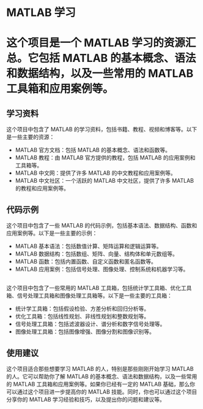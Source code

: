 




<html>

  <head>
    <title>Font Awesome 图标</title>
    <meta name="viewport" content="width=device-width, initial-scale=1">
    <link rel="stylesheet" href="https://cdn.staticfile.org/font-awesome/4.7.0/css/font-awesome.css">
  </head>

</html>


<h1 class="fa fa-bar-chart">MATLAB 学习<h1/>



这个项目是一个 MATLAB 学习的资源汇总。它包括 MATLAB 的基本概念、语法和数据结构，以及一些常用的 MATLAB 工具箱和应用案例等。




<h2 class="fa fa-book">学习资料</h2>


这个项目中包含了 MATLAB 的学习资料，包括书籍、教程、视频和博客等。以下是一些主要的资源：

- MATLAB 官方文档：包括 MATLAB 的基本概念、语法和函数等。
- MATLAB 教程：由 MATLAB 官方提供的教程，包括 MATLAB 的应用案例和工具箱等。
- MATLAB 中文网：提供了许多 MATLAB 的中文教程和应用案例等。
- MATLAB 中文社区：一个活跃的 MATLAB 中文社区，提供了许多 MATLAB 的教程和应用案例等。


<h2 class ="fa fa-code">代码示例</h2>

这个项目中包含了一些 MATLAB 的代码示例，包括基本语法、数据结构、函数和应用案例等。以下是一些主要的示例：

- MATLAB 基本语法：包括数值计算、矩阵运算和逻辑运算等。
- MATLAB 数据结构：包括数组、矩阵、向量、结构体和单元数组等。
- MATLAB 函数：包括内置函数、自定义函数和匿名函数等。
- MATLAB 应用案例：包括信号处理、图像处理、控制系统和机器学习等。


<h2 class = "fa fa-anchor"></h2>


这个项目中包含了一些常用的 MATLAB 工具箱，包括统计学工具箱、优化工具箱、信号处理工具箱和图像处理工具箱等。以下是一些主要的工具箱：

- 统计学工具箱：包括假设检验、方差分析和回归分析等。
- 优化工具箱：包括线性规划、非线性规划和整数规划等。
- 信号处理工具箱：包括滤波器设计、谱分析和数字信号处理等。
- 图像处理工具箱：包括图像增强、图像分割和图像识别等。


<h2 class = "fa fa-bell">使用建议</h2>



这个项目适合那些想要学习 MATLAB 的人，特别是那些刚刚开始学习 MATLAB 的人。它可以帮助你了解 MATLAB 的基本概念、语法和数据结构，以及一些常用的 MATLAB 工具箱和应用案例等。如果你已经有一定的 MATLAB 基础，那么你可以通过这个项目进一步提高你的 MATLAB 技能。同时，你也可以通过这个项目分享你的 MATLAB 学习经验和技巧，以及提出你的问题和建议等。